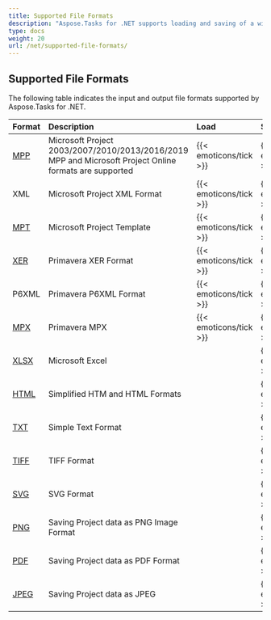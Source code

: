 ```yaml
---
title: Supported File Formats
description: "Aspose.Tasks for .NET supports loading and saving of a wide range of project management file formats and allows you to edit source documents as well as convert files from one format to another."
type: docs
weight: 20
url: /net/supported-file-formats/
---
```


## **Supported File Formats**
The following table indicates the input and output file formats supported by Aspose.Tasks for .NET.

|**Format**|**Description**|**Load**|**Save**|
| :- | :- | :- | :- |
|[MPP](https://docs.fileformat.com/project-management/mpp/)|Microsoft Project 2003/2007/2010/2013/2016/2019 MPP and Microsoft Project Online formats are supported|{{< emoticons/tick >}}|{{< emoticons/tick >}}|
|XML|Microsoft Project XML Format|{{< emoticons/tick >}}|{{< emoticons/tick >}} |
|[MPT](https://docs.fileformat.com/project-management/mpt/)|Microsoft Project Template|{{< emoticons/tick >}}|{{< emoticons/tick >}}|
|[XER](https://docs.fileformat.com/project-management/xer/)|Primavera XER Format|{{< emoticons/tick >}} |{{< emoticons/tick >}} |
|P6XML|Primavera P6XML Format|{{< emoticons/tick >}} |{{< emoticons/tick >}} |
|[MPX](https://docs.fileformat.com/project-management/mpx/)|Primavera MPX|{{< emoticons/tick >}}|{{< emoticons/tick >}}|
|[XLSX](https://docs.fileformat.com/spreadsheet/xlsx/)|Microsoft Excel| |{{< emoticons/tick >}}|
|[HTML](https://docs.fileformat.com/web/html/)|Simplified HTM and HTML Formats| |{{< emoticons/tick >}}|
|[TXT](https://docs.fileformat.com/word-processing/txt/)|Simple Text Format| |{{< emoticons/tick >}}|
|[TIFF](https://docs.fileformat.com/image/tiff/)|TIFF Format| |{{< emoticons/tick >}} |
|[SVG](https://docs.fileformat.com/page-description-language/svg/)|SVG Format| |{{< emoticons/tick >}} |
|[PNG](https://docs.fileformat.com/image/png/)|Saving Project data as PNG Image Format| |{{< emoticons/tick >}} |
|[PDF](https://docs.fileformat.com/view/pdf/)|Saving Project data as PDF Format| |{{< emoticons/tick >}} |
|[JPEG](https://docs.fileformat.com/image/jpeg/)|Saving Project data as JPEG| |{{< emoticons/tick >}} |
